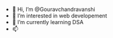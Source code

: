 - 👋 Hi, I’m @Gouravchandravanshi
- 👀 I’m interested in web developement
- 🌱 I’m currently learning DSA
- 📫

<!---
Gouravchandravanshi/Gouravchandravanshi is a ✨ special ✨ repository because its `README.md` (this file) appears on your GitHub profile.
You can click the Preview link to take a look at your changes.
--->
